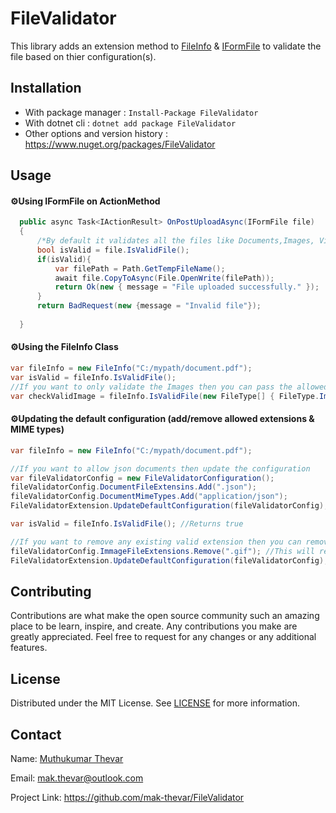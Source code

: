 ﻿# FileValidator
This library adds an extension method to [FileInfo](https://docs.microsoft.com/en-us/dotnet/api/system.io.fileinfo) & [IFormFile](https://docs.microsoft.com/en-us/dotnet/api/microsoft.aspnetcore.http.iformfile) to validate the file based on thier configuration(s).


## Installation
- With package manager :
```Install-Package FileValidator```
- With dotnet cli :
```dotnet add package FileValidator```
- Other options and version history :
 https://www.nuget.org/packages/FileValidator

## Usage
#### ⚙️Using IFormFile on ActionMethod
```csharp
  public async Task<IActionResult> OnPostUploadAsync(IFormFile file)
  {
      /*By default it validates all the files like Documents,Images, Videos, Audios*/
      bool isValid = file.IsValidFile();
      if(isValid){
          var filePath = Path.GetTempFileName();
          await file.CopyToAsync(File.OpenWrite(filePath));
          return Ok(new { message = "File uploaded successfully." });
      }
      return BadRequest(new {message = "Invalid file"});
      
  }
```
#### ⚙️Using the FileInfo Class
```csharp
var fileInfo = new FileInfo("C:/mypath/document.pdf");
var isValid = fileInfo.IsValidFile();
//If you want to only validate the Images then you can pass the allowed FileType[] parameter.
var checkValidImage = fileInfo.IsValidFile(new FileType[] { FileType.Image })
```

#### ⚙️Updating the default configuration (add/remove allowed extensions & MIME types)
```csharp
var fileInfo = new FileInfo("C:/mypath/document.pdf");

//If you want to allow json documents then update the configuration
var fileValidatorConfig = new FileValidatorConfiguration();
fileValidatorConfig.DocumentFileExtensins.Add(".json");
fileValidatorConfig.DocumentMimeTypes.Add("application/json");
FileValidatorExtension.UpdateDefaultConfiguration(fileValidatorConfig);

var isValid = fileInfo.IsValidFile(); //Returns true

//If you want to remove any existing valid extension then you can remove the extension from the configuration
fileValidatorConfig.ImmageFileExtensions.Remove(".gif"); //This will return false on any gif file.
FileValidatorExtension.UpdateDefaultConfiguration(fileValidatorConfig);

```

## Contributing
Contributions are what make the open source community such an amazing place to be learn, inspire, and create. Any contributions you make are greatly appreciated.
Feel free to request for any changes or any additional features.

## License
Distributed under the MIT License. See [LICENSE](https://github.com/mak-thevar/FileValidator/blob/main/LICENSE) for more information.

## Contact
Name: [Muthukumar Thevar](https://www.linkedin.com/in/mak11/)

Email: mak.thevar@outlook.com

Project Link: https://github.com/mak-thevar/FileValidator
